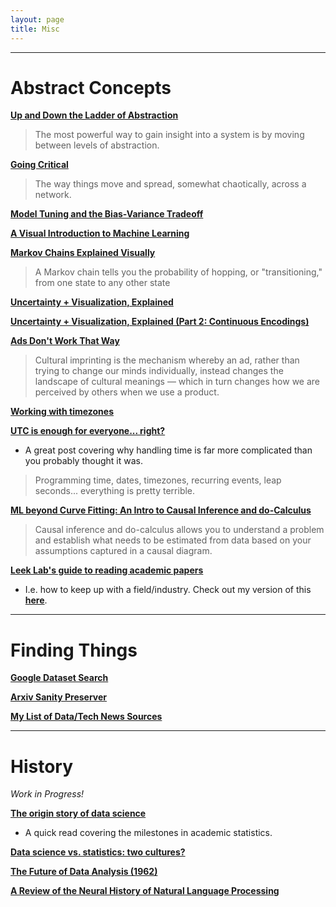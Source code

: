 ```yaml
---
layout: page
title: Misc
---
```


---

# Abstract Concepts

[**Up and Down the Ladder of Abstraction**](http://worrydream.com/#!2/LadderOfAbstraction)

> The most powerful way to gain insight into a system is by moving between levels of abstraction.

[**Going Critical**](https://meltingasphalt.com/interactive/going-critical/)

> The way things move and spread, somewhat chaotically, across a network.

[**Model Tuning and the Bias-Variance Tradeoff**](http://www.r2d3.us/visual-intro-to-machine-learning-part-2/)

[**A Visual Introduction to Machine Learning**](http://www.r2d3.us/visual-intro-to-machine-learning-part-1/)

[**Markov Chains Explained Visually**](http://setosa.io/ev/markov-chains/)

> A Markov chain tells you the probability of hopping, or "transitioning," from one state to any other state

[**Uncertainty + Visualization, Explained**](https://medium.com/multiple-views-visualization-research-explained/uncertainty-visualization-explained-67e7a73f031b)

[**Uncertainty + Visualization, Explained (Part 2: Continuous Encodings)**](https://medium.com/multiple-views-visualization-research-explained/uncertainty-visualization-explained-part-2-continuous-encodings-967a7f7c38d0)

[**Ads Don't Work That Way**](https://meltingasphalt.com/ads-dont-work-that-way/)

> Cultural imprinting is the mechanism whereby an ad, rather than trying to change our minds individually, instead changes the landscape of cultural meanings — which in turn changes how we are perceived by others when we use a product.

[**Working with timezones**](https://davecturner.github.io/2018/08/12/working-with-timezones.html)

[**UTC is enough for everyone... right?**](https://zachholman.com/talk/utc-is-enough-for-everyone-right)

- A great post covering why handling time is far more complicated than you probably thought it was.

> Programming time, dates, timezones, recurring events, leap seconds... everything is pretty terrible.

[**ML beyond Curve Fitting: An Intro to Causal Inference and do-Calculus**](https://www.inference.vc/untitled/)

> Causal inference and do-calculus allows you to understand a problem and establish what needs to be estimated from data based on your assumptions captured in a causal diagram.

[**Leek Lab's guide to reading academic papers**](https://github.com/jtleek/readingpapers)

- I.e. how to keep up with a field/industry. Check out my version of this [**here**](https://pdtenpas.github.io/pages/newsletter/read_newsletters/).

---

# Finding Things

[**Google Dataset Search**](https://toolbox.google.com/datasetsearch)

[**Arxiv Sanity Preserver**](http://arxiv-sanity.com)

[**My List of Data/Tech News Sources**](https://pdtenpas.github.io/pages/newsletter/sources/)

---

# History

*Work in Progress!*

[**The origin story of data science**](https://www.welcometothejungle.co/fr/articles/story-origin-data-science)

- A quick read covering the milestones in academic statistics.

[**Data science vs. statistics: two cultures?**](https://rd.springer.com/article/10.1007/s42081-018-0009-3)

[**The Future of Data Analysis (1962)**](https://projecteuclid.org/euclid.aoms/1177704711)

[**A Review of the Neural History of Natural Language Processing**](http://blog.aylien.com/a-review-of-the-recent-history-of-natural-language-processing/)
